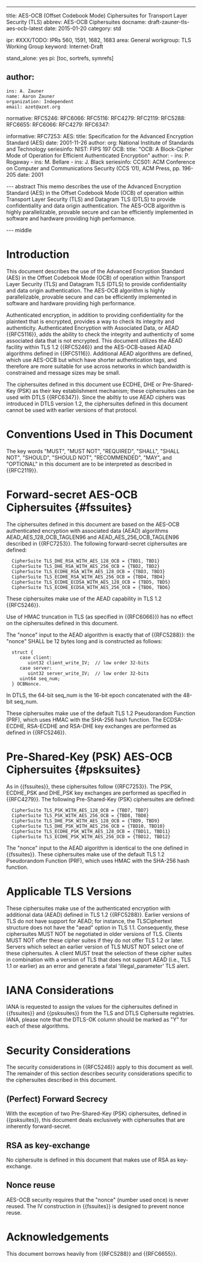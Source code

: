 ---
title: AES-OCB (Offset Codebook Mode) Ciphersuites for Transport Layer Security (TLS)
abbrev: AES-OCB Ciphersuites
docname: draft-zauner-tls-aes-ocb-latest
date: 2015-01-20
category: std

ipr: #XXX/TODO: IPRs 560, 1591, 1682, 1683
area: General
workgroup: TLS Working Group
keyword: Internet-Draft

stand_alone: yes
pi: [toc, sortrefs, symrefs]

author:
 -
    ins: A. Zauner
    name: Aaron Zauner
    organization: Independent
    email: azet@azet.org

normative:
  RFC5246:
  RFC6066:
  RFC5116:
  RFC4279:
  RFC2119:
  RFC5288:
  RFC6655:
  RFC6066:
  RFC4279:
  RFC6347:

informative:
  RFC7253:
  AES:
    title: Specification for the Advanced Encryption Standard (AES)
    date: 2001-11-26
    author:
      org: National Institute of Standards and Technology
    seriesinfo:
      NIST: FIPS 197
  OCB:
    title: "OCB: A Block-Cipher Mode of Operation for Efficient Authenticated Encryption"
    author:
      - ins: P. Rogaway
      - ins: M. Bellare
      - ins: J. Black
    seriesinfo:
      CCS01: ACM Conference on Computer and Communications Security (CCS ’01), ACM Press, pp. 196-205
    date: 2001


--- abstract
This memo describes the use of the Advanced Encryption Standard (AES)
in the Offset Codebook Mode (OCB) of operation within Transport Layer Security (TLS)
and Datagram TLS (DTLS) to provide confidentiality and data origin authentication.
The AES-OCB algorithm is highly parallelizable, provable secure and can be
efficiently implemented in software and hardware providing high performance.

--- middle
# Introduction
This document describes the use of the Advanced Encryption Standard (AES)
in the Offset Codebook Mode (OCB) of operation within Transport Layer Security (TLS)
and Datagram TLS (DTLS) to provide confidentiality and data origin authentication.
The AES-OCB algorithm is highly parallelizable, provable secure and can be
efficiently implemented in software and hardware providing high performance.

Authenticated encryption, in addition to providing confidentiality for the plaintext
that is encrypted, provides a way to check its integrity and authenticity. Authenticated
Encryption with Associated Data, or AEAD {{RFC5116}}, adds the ability to check the
integrity and authenticity of some associated data that is not encrypted. This document
utilizes the AEAD facility within TLS 1.2 {{RFC5246}} and the AES-OCB-based AEAD
algorithms defined in {{RFC5116}}. Additional AEAD algorithms are defined, which use
AES-OCB but which have shorter authentication tags, and therefore are more suitable
for use across networks in which bandwidth is constrained and message sizes may be small.

The ciphersuites defined in this document use ECDHE, DHE or Pre-Shared-Key (PSK) as their
key establishment mechanism; these ciphersuites can be used with DTLS {{RFC6347}}. Since
the abiltiy to use AEAD ciphers was introduced in DTLS version 1.2, the ciphersuites defined
in this document cannot be used with earlier versions of that protocol.

# Conventions Used in This Document
The key words "MUST", "MUST NOT", "REQUIRED", "SHALL", "SHALL NOT", "SHOULD",
"SHOULD NOT", "RECOMMENDED", "MAY", and "OPTIONAL" in this document are to be
interpreted as described in {{RFC2119}}.

# Forward-secret AES-OCB Ciphersuites {#fssuites}
The ciphersuites defined in this document are based on the AES-OCB
authenticated encryption with associated data (AEAD) algorithms
AEAD_AES_128_OCB_TAGLEN96 and AEAD_AES_256_OCB_TAGLEN96 described
in {{RFC7253}}. The following forward-secret ciphersuites are defined:

      CipherSuite TLS_DHE_RSA_WITH_AES_128_OCB = {TBD1, TBD1}
      CipherSuite TLS_DHE_RSA_WITH_AES_256_OCB = {TBD2, TBD2}
      CipherSuite TLS_ECDHE_RSA_WITH_AES_128_OCB = {TBD3, TBD3}
      CipherSuite TLS_ECDHE_RSA_WITH_AES_256_OCB = {TBD4, TBD4}
      CipherSuite TLS_ECDHE_ECDSA_WITH_AES_128_OCB = {TBD5, TBD5}
      CipherSuite TLS_ECDHE_ECDSA_WITH_AES_256_OCB = {TBD6, TBD6}

These ciphersuites make use of the AEAD capability in TLS 1.2 {{RFC5246}}.

Use of HMAC truncation in TLS (as specified in {{RFC6066}}) has no effect
on the ciphersuites defined in this document.

The "nonce" input to the AEAD algorithm is exactly that of {{RFC5288}}:
the "nonce" SHALL be 12 bytes long and is constructed as follows:

      struct {
         case client:
            uint32 client_write_IV;  // low order 32-bits
         case server:
            uint32 server_write_IV;  // low order 32-bits
         uint64 seq_num;
      } OCBNonce.

In DTLS, the 64-bit seq_num is the 16-bit epoch concatenated with the
48-bit seq_num.

These ciphersuites make use of the default TLS 1.2 Pseudorandom
Function (PRF), which uses HMAC with the SHA-256 hash function.
The ECDSA-ECDHE, RSA-ECDHE and RSA-DHE key exchanges are performed 
as defined in {{RFC5246}}.

# Pre-Shared-Key (PSK) AES-OCB Ciphersuites {#psksuites}
As in {{fssuites}}, these ciphersuites follow {{RFC7253}}.
The PSK, ECDHE_PSK and DHE_PSK key exchanges are performed as specified
in {{RFC4279}}. The following Pre-Shared-Key (PSK) ciphersuites are defined:

      CipherSuite TLS_PSK_WITH_AES_128_OCB = {TBD7, TBD7}
      CipherSuite TLS_PSK_WITH_AES_256_OCB = {TBD8, TBD8}
      CipherSuite TLS_DHE_PSK_WITH_AES_128_OCB = {TBD9, TBD9}
      CipherSuite TLS_DHE_PSK_WITH_AES_256_OCB = {TBD10, TBD10}
      CipherSuite TLS_ECDHE_PSK_WITH_AES_128_OCB = {TBD11, TBD11}
      CipherSuite TLS_ECDHE_PSK_WITH_AES_256_OCB = {TBD12, TBD12}

The "nonce" input to the AEAD algorithm is identical to the one defined in
{{fssuites}}. These ciphersuites make use of the default TLS 1.2 Pseudorandom
Function (PRF), which uses HMAC with the SHA-256 hash function.

# Applicable TLS Versions
These ciphersuites make use of the authenticated encryption with additional data
(AEAD) defined in TLS 1.2 {{RFC5288}}. Earlier versions of TLS do not have support
for AEAD; for instance, the TLSCiphertext structure does not have the "aead" option
in TLS 1.1. Consequently, these ciphersuites MUST NOT be negotiated in older versions
of TLS. Clients MUST NOT offer these cipher suites if they do not offer TLS 1.2 or
later. Servers which select an earlier version of TLS MUST NOT select one of these
ciphersuites. A client MUST treat the selection of these cipher suites in combination
with a version of TLS that does not support AEAD (i.e., TLS 1.1 or earlier) as an error 
and generate a fatal 'illegal_parameter' TLS alert.

# IANA Considerations
IANA is requested to assign the values for the ciphersuites defined in {{fssuites}}
and {{psksuites}} from the TLS and DTLS Ciphersuite registries. IANA, please note
that the DTLS-OK column should be marked as "Y" for each of these algorithms.

# Security Considerations
The security considerations in {{RFC5246}} apply to this document as well. The
remainder of this section describes security considerations specific to the
ciphersuites described in this document.

## (Perfect) Forward Secrecy
With the exception of two Pre-Shared-Key (PSK) ciphersuites, defined in {{psksuites}},
this document deals exclusively with ciphersuites that are inherently forward-secret.

## RSA as key-exchange
No ciphersuite is defined in this document that makes use of RSA as key-exchange.

## Nonce reuse
AES-OCB security requires that the "nonce" (number used once) is never reused.
The IV construction in {{fssuites}} is designed to prevent nonce reuse.

# Acknowledgements
This document borrows heavily from {{RFC5288}} and {{RFC6655}}.

